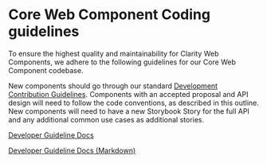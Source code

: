 # Core Web Component Coding guidelines

To ensure the highest quality and maintainability for Clarity Web Components, we
adhere to the following guidelines for our Core Web Component codebase.

New components should go through our standard [Development Contribution Guidelines](./CONTRIBUTING_DEVELOPMENT.md).
Components with an accepted proposal and API design will need to follow the
code conventions, as described in this outline. New components will need to have
a new Storybook Story for the full API and any additional common use
cases as additional stories.

[Developer Guideline Docs](https://clarity.design/storybook/core/?path=/docs/internal-documentation-getting-started--page)

[Developer Guideline Docs (Markdown)](https://github.com/vmware/clarity/tree/master/packages/core/docs/development)
